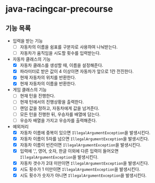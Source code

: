 # java-racingcar-precourse

## 기능 목록

- 입력을 받는 기능
  - [ ] 자동차의 이름을 쉼표를 구분자로 사용하여 나눠받는다.
  - [ ] 자동차가 움직임을 시도할 횟수를 입력받는다.
- 자동차 클래스의 기능
  - [x] 자동차 클래스를 생성할 때, 이름을 설정해준다.
  - [x] 파라미터로 받은 값이 4 이상이면 자동차가 앞으로 1칸 전진한다.
  - [x] 현재 자동차의 위치를 반환한다.
  - [x] 현재 자동차의 이름을 반환한다.
- 게임 클래스의 기능
  - [ ] 현재 턴을 진행한다.
  - [ ] 현재 턴에서의 진행상황을 출력한다.
  - [ ] 랜덤 값을 정하고, 자동차에게 값을 넘겨준다.
  - [ ] 모든 턴을 진행한 뒤, 우승자를 배열에 담는다.
  - [ ] 우승자 배열을 가지고 우승자를 출력해준다.
- 예외처리
  - [x] 자동차 이름에 중복이 있으면 `IllegalArgumentException`을 발생시킨다.
  - [x] 자동차 이름이 5자를 넘으면 `IllegalArgumentException`을 발생시킨다.
  - [x] 자동차 이름이 빈칸이면 `IllegalArgumentException`을 발생시킨다.
  - [x] 입력에 ',', 영어, 숫자, 한글 이외에 다른 입력이 들어오면 `IllegalArgumentException`을 발생시킨다.
  - [x] 자동차 갯수가 2대 미만이면 `IllegalArgumentException`을 발생시킨다.
  - [x] 시도 횟수가 1 미만이면 `IllegalArgumentException`을 발생시킨다.
  - [x] 시도 횟수가 숫자가 아니면 `IllegalArgumentException`을 발생시킨다.